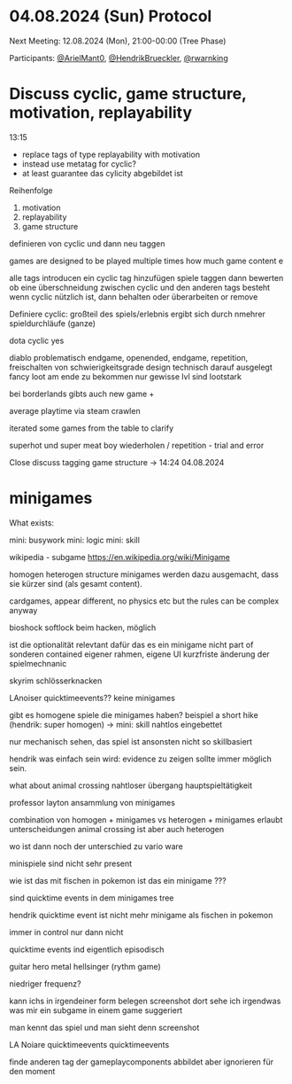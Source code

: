 # 04.08.2024 (Sun) Protocol

Next Meeting: 12.08.2024 (Mon), 21:00-00:00 (Tree Phase)

Participants: [@ArielMant0](https://github.com/ArielMant0), [@HendrikBrueckler](https://github.com/HendrikBrueckler), [@rwarnking](https://github.com/rwarnking)

# Discuss cyclic, game structure, motivation, replayability

13:15

- replace tags of type replayability with motivation
- instead use metatag for cyclic?
- at least guarantee das cylicity abgebildet ist

Reihenfolge
1. motivation
2. replayability
3. game structure

definieren von cyclic und dann neu taggen

games are designed to be played multiple times
how much game content e

alle tags introducen
ein cyclic tag hinzufügen
spiele taggen
dann bewerten ob eine überschneidung zwischen cyclic und den anderen tags besteht
wenn cyclic nützlich ist, dann behalten oder überarbeiten or remove

Definiere cyclic:
großteil des spiels/erlebnis ergibt sich durch nmehrer spieldurchläufe (ganze)

dota cyclic yes

diablo problematisch
endgame, openended, endgame, repetition, freischalten von schwierigkeitsgrade
design technisch darauf ausgelegt fancy loot am ende zu bekommen
nur gewisse lvl sind lootstark

bei borderlands gibts auch new game +

average playtime via steam crawlen

iterated some games from the table to clarify

superhot und super meat boy wiederholen / repetition - trial and error

Close discuss tagging game structure
-> 14:24 04.08.2024


# minigames
What exists:

mini: busywork
mini: logic
mini: skill

wikipedia - subgame https://en.wikipedia.org/wiki/Minigame

homogen heterogen structure
minigames werden dazu ausgemacht, dass sie kürzer sind (als gesamt content).

cardgames, appear different, no physics etc
but the rules can be complex anyway

bioshock softlock beim hacken, möglich

ist die optionalität relevtant dafür das es ein minigame
nicht part of sonderen contained
eigener rahmen, eigene UI
kurzfriste änderung der spielmechnanic

skyrim schlösserknacken

LAnoiser quicktimeevents?? keine minigames

gibt es homogene spiele die minigames haben?
beispiel a short hike (hendrik: super homogen)
-> mini: skill
nahtlos eingebettet

nur mechanisch sehen, das spiel ist ansonsten nicht so skillbasiert

hendrik was einfach sein wird:
evidence zu zeigen sollte immer möglich sein.

what about animal crossing
nahtloser übergang
hauptspieltätigkeit

professor layton ansammlung von minigames

combination von homogen + minigames vs heterogen + minigames
erlaubt unterscheidungen
animal crossing ist aber auch heterogen

wo ist dann noch der unterschied zu vario ware

minispiele sind nicht sehr present

wie ist das mit fischen in pokemon
ist das ein minigame ???

sind quicktime events in dem minigames tree

hendrik quicktime event ist nicht mehr minigame als fischen in pokemon

immer in control nur dann nicht

quicktime events ind eigentlich episodisch

guitar hero
metal hellsinger (rythm game)

niedriger frequenz?

kann ichs in irgendeiner form belegen
screenshot
dort sehe ich irgendwas was mir ein subgame in einem game suggeriert

man kennt das spiel und man sieht denn screenshot

LA Noiare quicktimeevents quicktimeevents


finde anderen tag der gameplaycomponents abbildet
aber ignorieren für den moment

